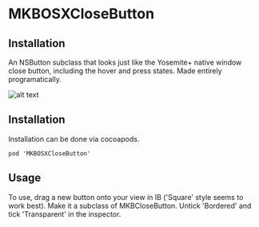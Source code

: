 # MKBOSXCloseButton

## Installation

An NSButton subclass that looks just like the Yosemite+ native window close button, including the hover and press states. Made entirely programatically. 

![alt text](http://i60.tinypic.com/scw2yu.png "Example")

## Installation

Installation can be done via cocoapods. 

    pod 'MKBOSXCloseButton'


## Usage

To use, drag a new button onto your view in IB ('Square' style seems to work best). Make it a subclass of MKBCloseButton. Untick 'Bordered' and tick 'Transparent' in the inspector. 
